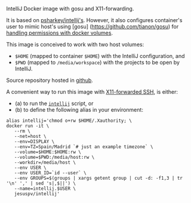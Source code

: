 IntelliJ Docker image with gosu and X11-forwarding.

It is based on [psharkey/intellij's](https://hub.docker.com/r/psharkey/intellij/).
However, it also configures container's user to mimic host's using [gosu]
(https://github.com/tianon/gosu) for [handling permissions with docker volumes](https://denibertovic.com/posts/handling-permissions-with-docker-volumes).

This image is conceived to work with two host volumes:

- `$HOME` (mapped to container `$HOME`) with the IntelliJ configuration, and
- `$PWD` (mapped to `/media/workspace`) with the projects to be open by IntelliJ.

Source repository hosted in [github](https://github.com/jesuspv/intellij).

A convenient way to run this image with [X11-forwarded SSH](https://dzone.com/articles/docker-x11-client-via-ssh), is either:

- (a) to run the [`intellij`](https://raw.githubusercontent.com/jesuspv/intellij/master/intellij) script, or
- (b) to define the following alias in your environment:

```
alias intellij='chmod o+rw $HOME/.Xauthority; \
docker run -it \
   --rm \
   --net=host \
   --env=DISPLAY \
   --env=TZ=Spain/Madrid `# just an example timezone` \
   --volume=$HOME:$HOME:rw \
   --volume=$PWD:/media/host:rw \
   --workdir=/media/host \
   --env USER \
   --env USER_ID=`id --user` \
   --env GROUPS=$(groups | xargs getent group | cut -d: -f1,3 | tr '\n' ',' | sed 's|,$||') \
   --name=intellij.$USER \
   jesuspv/intellij'
```
